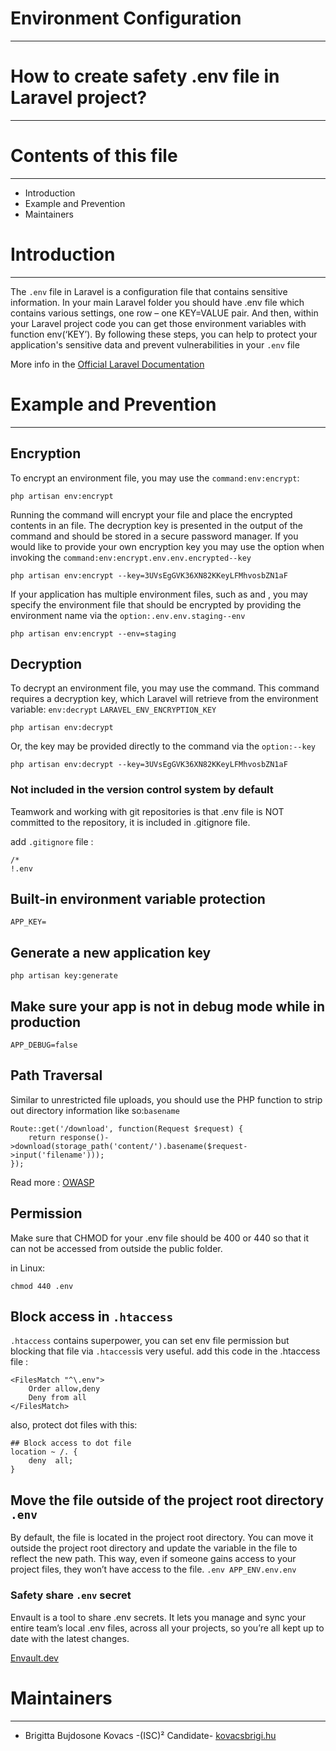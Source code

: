 # Environment Configuration
***

# How to create safety .env file in Laravel project?
***

# Contents of this file
***
- Introduction
- Example and Prevention
- Maintainers

# Introduction
***

The ```.env``` file in Laravel is a configuration file that contains sensitive information.
In your main Laravel folder you should have .env file which contains various settings, one row – one KEY=VALUE pair. 
And then, within your Laravel project code you can get those environment variables with function env(‘KEY’).
 By following these steps, you can help to protect your application's sensitive data and prevent vulnerabilities in your ```.env``` file


More info in the [Official Laravel Documentation](https://laravel.com/docs/master/configuration#environment-configuration)

# Example and Prevention
***

## Encryption
To encrypt an environment file, you may use the ```command:env:encrypt```:

```
php artisan env:encrypt
```

Running the command will encrypt your file and place the encrypted contents in an file. 
The decryption key is presented in the output of the command and should be stored in a secure password manager. 
If you would like to provide your own encryption key you may use the option when invoking the ```command:env:encrypt.env.env.encrypted--key```

```
php artisan env:encrypt --key=3UVsEgGVK36XN82KKeyLFMhvosbZN1aF
```

If your application has multiple environment files, such as and , you may specify the environment file that should be encrypted by providing
the environment name via the ```option:.env.env.staging--env```

```
php artisan env:encrypt --env=staging
```

## Decryption
To decrypt an environment file, you may use the command. This command requires a decryption key, 
which Laravel will retrieve from the environment variable: ```env:decrypt```  ```LARAVEL_ENV_ENCRYPTION_KEY```

```
php artisan env:decrypt
```

Or, the key may be provided directly to the command via the ```option:--key```

```
php artisan env:decrypt --key=3UVsEgGVK36XN82KKeyLFMhvosbZN1aF
```

### Not included in the version control system by default
Teamwork and working with git repositories is that .env file is NOT committed to the repository, it is included in .gitignore file.

add ```.gitignore``` file :

``` 
/*
!.env  
```

## Built-in environment variable protection
```
APP_KEY=
```

## Generate a new application key

```
php artisan key:generate
```

## Make sure your app is not in debug mode while in production
```
APP_DEBUG=false
```

## Path Traversal
Similar to unrestricted file uploads, you should use the PHP function to strip out directory information like so:```basename```

```
Route::get('/download', function(Request $request) {
    return response()->download(storage_path('content/').basename($request->input('filename')));
});
```
Read more : [OWASP](https://cheatsheetseries.owasp.org/cheatsheets/Laravel_Cheat_Sheet.html#cookie-security-and-session-management)

## Permission 
Make sure that CHMOD for your .env file should be 400 or 440 so that it can not be accessed from outside the public folder.

in Linux:
```
chmod 440 .env
```

## Block access in ```.htaccess```
```.htaccess``` contains superpower, you can set env file permission but blocking that file via ```.htaccess```is very useful. add this code in the .htaccess file :

```
<FilesMatch "^\.env">
    Order allow,deny
    Deny from all
</FilesMatch>
```

also, protect dot files with this:

```
## Block access to dot file
location ~ /. {
    deny  all;
}
```

## Move the file outside of the project root directory ```.env```
By default, the file is located in the project root directory. You can move it outside the project root directory and update the variable in the file to reflect 
the new path. This way, even if someone gains access to your project files, they won’t have access to the file. ```.env APP_ENV.env.env ```

### Safety share ```.env``` secret 

Envault is a tool to share .env secrets. It lets you manage and sync your entire team’s local .env files, across all your projects, 
so you’re all kept up to date with the latest changes.

[Envault.dev](https://envault.dev/)


# Maintainers
***
- Brigitta Bujdosone Kovacs -(ISC)² Candidate- [kovacsbrigi.hu](https://kovacsbrigi.hu/) 
